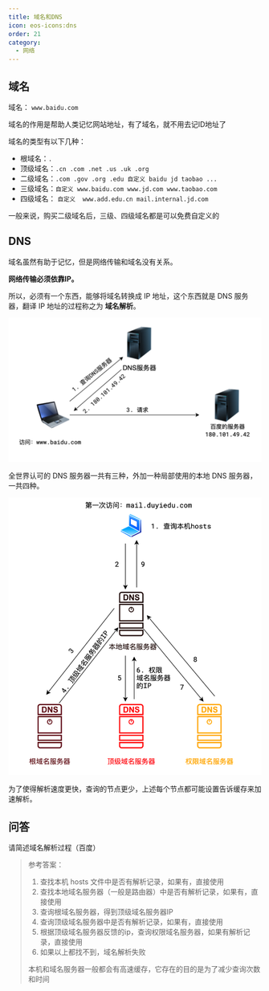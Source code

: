 ```yaml
---
title: 域名和DNS
icon: eos-icons:dns
order: 21
category:
  - 网络
---
```


## 域名

域名： `www.baidu.com`

域名的作用是帮助人类记忆网站地址，有了域名，就不用去记ID地址了

域名的类型有以下几种：

- 根域名：`.`
- 顶级域名：`.cn .com .net .us .uk .org`
- 二级域名：`.com .gov .org .edu 自定义 baidu jd taobao ...`
- 三级域名：`自定义 www.baidu.com www.jd.com www.taobao.com`
- 四级域名： `自定义  www.add.edu.cn mail.internal.jd.com`

一般来说，购买二级域名后，三级、四级域名都是可以免费自定义的

## DNS

域名虽然有助于记忆，但是网络传输和域名没有关系。

**网络传输必须依靠IP。**

所以，必须有一个东西，能够将域名转换成 IP 地址，这个东西就是 DNS 服务器，翻译 IP 地址的过程称之为 **域名解析**。

![]( ../../../../src/.vuepress/public/assets/images/more-than-code/network/DNS/image-20240228181430515.png)

全世界认可的 DNS 服务器一共有三种，外加一种局部使用的本地 DNS 服务器，一共四种。

![]( ../../../../src/.vuepress/public/assets/images/more-than-code/network/DNS/image-20240228181540239.png)

为了使得解析速度更快，查询的节点更少，上述每个节点都可能设置告诉缓存来加速解析。

## 问答

请简述域名解析过程（百度）

> 参考答案：
>
> 1. 查找本机 hosts 文件中是否有解析记录，如果有，直接使用
> 2. 查找本地域名服务器（一般是路由器）中是否有解析记录，如果有，直接使用
> 3. 查询根域名服务器，得到顶级域名服务器IP
> 4. 查询顶级域名服务器中是否有解析记录，如果有，直接使用
> 5. 根据顶级域名服务器反馈的ip，查询权限域名服务器，如果有解析记录，直接使用
> 6. 如果以上都找不到，域名解析失败
>
> 本机和域名服务器一般都会有高速缓存，它存在的目的是为了减少查询次数和时间